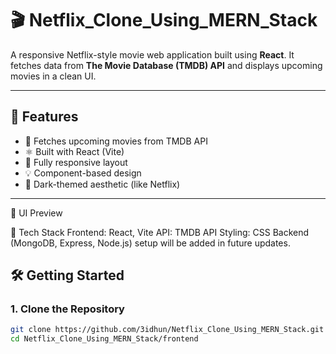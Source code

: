# 🎬 Netflix_Clone_Using_MERN_Stack

A responsive Netflix-style movie web application built using **React**. It fetches data from **The Movie Database (TMDB) API** and displays upcoming movies in a clean UI.   

---
 
## 🚀 Features

- 📡 Fetches upcoming movies from TMDB API
- ⚛️ Built with React (Vite)
- 📱 Fully responsive layout       
- 💡 Component-based design
- 🌙 Dark-themed aesthetic (like Netflix)  

---

📸 UI Preview

🔧 Tech Stack
Frontend: React, Vite
API: TMDB API
Styling: CSS 
Backend (MongoDB, Express, Node.js) setup will be added in future updates.

## 🛠️ Getting Started

### 1. Clone the Repository

```bash
git clone https://github.com/3idhun/Netflix_Clone_Using_MERN_Stack.git
cd Netflix_Clone_Using_MERN_Stack/frontend

